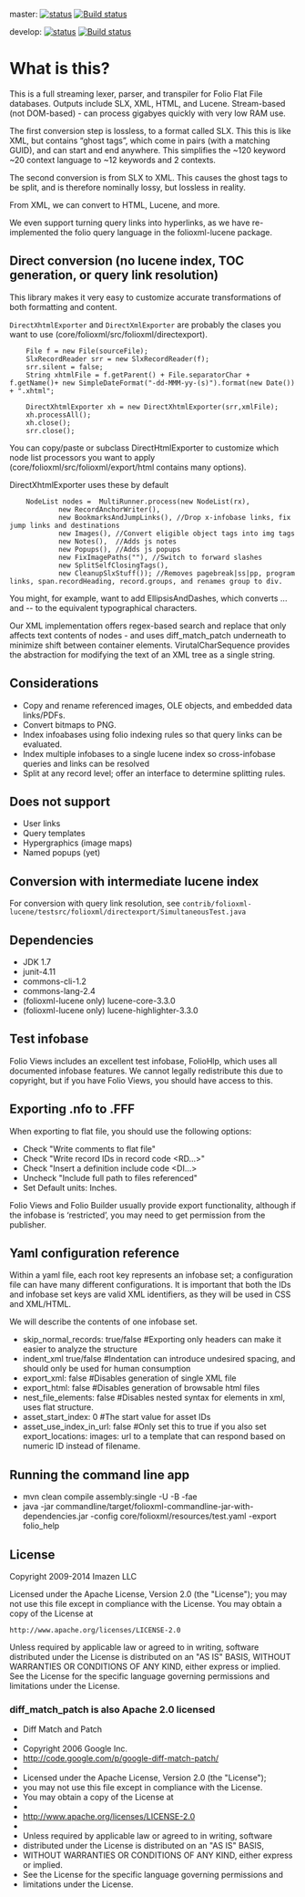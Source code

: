 master: [![status](http://img.shields.io/travis/imazen/folioxml/master.svg)](https://travis-ci.org/imazen/folioxml/branches)
 [![Build status](https://ci.appveyor.com/api/projects/status/dor7s9akmby228cb/branch/master?svg=true)](https://ci.appveyor.com/project/imazen/folioxml/branch/master)

develop: [![status](http://img.shields.io/travis/imazen/folioxml/develop.svg)](https://travis-ci.org/imazen/folioxml/branches)
[![Build status](https://ci.appveyor.com/api/projects/status/dor7s9akmby228cb/branch/develop?svg=true)](https://ci.appveyor.com/project/imazen/folioxml/branch/develop)

# What is this?

This is a full streaming lexer, parser, and transpiler for Folio Flat File databases. Outputs include SLX, XML, HTML, and Lucene. Stream-based (not DOM-based) - can process gigabyes quickly with very low RAM use.

The first conversion step is lossless, to a format called SLX. This this is like XML, but contains “ghost tags”, which come in pairs (with a matching GUID), and can start and end anywhere. This simplifies the ~120 keyword ~20 context language to ~12 keywords and 2 contexts.

The second conversion is from SLX to XML. This causes the ghost tags to be split, and is therefore nominally lossy, but lossless in reality.

From XML, we can convert to HTML, Lucene, and more. 

We even support turning query links into hyperlinks, as we have re-implemented the folio query language in the folioxml-lucene package.


## Direct conversion (no lucene index, TOC generation, or query link resolution)

This library makes it very easy to customize accurate transformations of both formatting and content. 

`DirectXhtmlExporter` and `DirectXmlExporter` are probably the clases you want to use (core/folioxml/src/folioxml/directexport).

        File f = new File(sourceFile);
        SlxRecordReader srr = new SlxRecordReader(f);
        srr.silent = false;
        String xhtmlFile = f.getParent() + File.separatorChar + f.getName()+ new SimpleDateFormat("-dd-MMM-yy-(s)").format(new Date()) + ".xhtml";
        
        DirectXhtmlExporter xh = new DirectXhtmlExporter(srr,xmlFile);
        xh.processAll();
        xh.close();
        srr.close();

You can copy/paste or subclass DirectHtmlExporter to customize which node list processors you want to apply (core/folioxml/src/folioxml/export/html contains many options).

DirectXhtmlExporter uses these by default

        NodeList nodes =  MultiRunner.process(new NodeList(rx),
                new RecordAnchorWriter(),
                new BookmarksAndJumpLinks(), //Drop x-infobase links, fix jump links and destinations
                new Images(), //Convert eligible object tags into img tags
                new Notes(),  //Adds js notes
                new Popups(), //Adds js popups
                new FixImagePaths(""), //Switch to forward slashes
                new SplitSelfClosingTags(),
                new CleanupSlxStuff()); //Removes pagebreak|ss|pp, program links, span.recordHeading, record.groups, and renames group to div.
        

You might, for example, want to add EllipsisAndDashes, which converts ... and -- to the equivalent typographical characters.

Our XML implementation offers regex-based search and replace that only affects text contents of nodes - and uses diff_match_patch underneath to minimize shift between container elements. VirutalCharSequence provides the abstraction for modifying the text of an XML tree as a single string. 


## Considerations

* Copy and rename referenced images, OLE objects, and embedded data links/PDFs.
* Convert bitmaps to PNG.
* Index infoabases using folio indexing rules so that query links can be evaluated.
* Index multiple infobases to a single lucene index so cross-infobase queries and links can be resolved
* Split at any record level; offer an interface to determine splitting rules.

## Does not support

* User links
* Query templates
* Hypergraphics (image maps)
* Named popups (yet)


## Conversion with intermediate lucene index

For conversion with query link resolution, see `contrib/folioxml-lucene/testsrc/folioxml/directexport/SimultaneousTest.java`

## Dependencies

* JDK 1.7
* junit-4.11
* commons-cli-1.2
* commons-lang-2.4
* (folioxml-lucene only) lucene-core-3.3.0
* (folioxml-lucene only) lucene-highlighter-3.3.0

## Test infobase

Folio Views includes an excellent test infobase, FolioHlp, which uses all documented infobase features. We cannot legally redistribute this due to copyright, but if you have Folio Views, you should have access to this. 

## Exporting .nfo to .FFF

When exporting to flat file, you should use the following options:

* Check "Write comments to flat file"
* Check "Write record IDs in record code <RD...>"
* Check "Insert a definition include code <DI...>
* Uncheck "Include full path to files referenced"
* Set Default units: Inches.

Folio Views and Folio Builder usually provide export functionality, although if the infobase is ‘restricted’, you may need to get permission from the publisher.

## Yaml configuration reference

Within a yaml file, each root key represents an infobase set; a configuration file can have many different configurations. It is important that both the IDs and infobase set keys are valid XML identifiers, as they will be used in CSS and XML/HTML.

We will describe the contents of one infobase set.

* skip_normal_records: true/false  #Exporting only headers can make it easier to analyze the structure
* indent_xml true/false #Indentation can introduce undesired spacing, and should only be used for human consumption
* export_xml: false #Disables generation of single XML file
* export_html: false #Disables generation of browsable html files
* nest_file_elements: false #Disables nested syntax for <file> elements in xml, uses flat structure.
* asset_start_index: 0 #The start value for asset IDs
* asset_use_index_in_url: false #Only set this to true if you also set export_locations: images: url to a template that can respond based on numeric ID instead of filename.


## Running the command line app

* mvn clean compile assembly:single -U -B -fae
* java -jar commandline/target/folioxml-commandline-jar-with-dependencies.jar -config core/folioxml/resources/test.yaml -export folio_help

## License

Copyright 2009-2014 Imazen LLC

Licensed under the Apache License, Version 2.0 (the "License");
you may not use this file except in compliance with the License.
You may obtain a copy of the License at

    http://www.apache.org/licenses/LICENSE-2.0

Unless required by applicable law or agreed to in writing, software
distributed under the License is distributed on an "AS IS" BASIS,
WITHOUT WARRANTIES OR CONDITIONS OF ANY KIND, either express or implied.
See the License for the specific language governing permissions and
limitations under the License.

### diff_match_patch is also Apache 2.0 licensed

 * Diff Match and Patch
 *
 * Copyright 2006 Google Inc.
 * http://code.google.com/p/google-diff-match-patch/
 *
 * Licensed under the Apache License, Version 2.0 (the "License");
 * you may not use this file except in compliance with the License.
 * You may obtain a copy of the License at
 *
 *   http://www.apache.org/licenses/LICENSE-2.0
 *
 * Unless required by applicable law or agreed to in writing, software
 * distributed under the License is distributed on an "AS IS" BASIS,
 * WITHOUT WARRANTIES OR CONDITIONS OF ANY KIND, either express or implied.
 * See the License for the specific language governing permissions and
 * limitations under the License.
